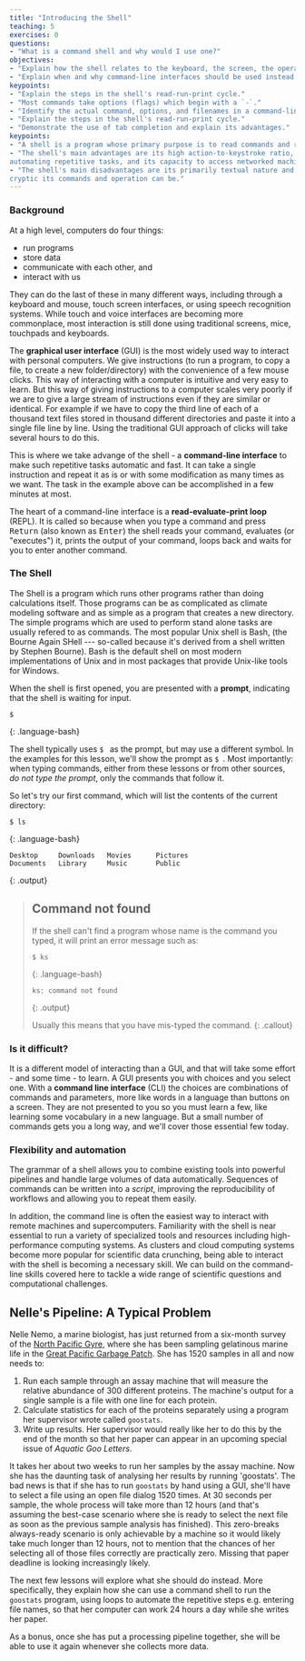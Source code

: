 ```yaml
---
title: "Introducing the Shell"
teaching: 5
exercises: 0
questions:
- "What is a command shell and why would I use one?"
objectives:
- "Explain how the shell relates to the keyboard, the screen, the operating system, and users' programs."
- "Explain when and why command-line interfaces should be used instead of graphical interfaces."
keypoints:
- "Explain the steps in the shell's read-run-print cycle."
- "Most commands take options (flags) which begin with a `-`."
- "Identify the actual command, options, and filenames in a command-line call."
- "Explain the steps in the shell's read-run-print cycle."
- "Demonstrate the use of tab completion and explain its advantages."
keypoints:
- "A shell is a program whose primary purpose is to read commands and run other programs."
- "The shell's main advantages are its high action-to-keystroke ratio, its support for
automating repetitive tasks, and its capacity to access networked machines."
- "The shell's main disadvantages are its primarily textual nature and how
cryptic its commands and operation can be."
---
```

### Background
At a high level, computers do four things:

-   run programs
-   store data
-   communicate with each other, and
-   interact with us


They can do the last of these in many different ways,
including through a keyboard and mouse, touch screen interfaces, or using speech recognition systems.
While touch and voice interfaces are becoming more commonplace, most interaction is still
done using traditional screens, mice, touchpads and keyboards.

The **graphical user interface** (GUI) is the most widely used way to interact with
personal computers. We give instructions (to run a program, to copy a file, to create
a new folder/directory) with the convenience of a few mouse clicks. This way of interacting
with a computer is intuitive and very easy to learn. But this way of giving instructions to
a computer scales very poorly if we are to give a large stream of instructions even if they
are similar or identical. For example if we have to copy the third line of each of a thousand
text files stored in thousand different directories and paste it into a single file
line by line. Using the traditional GUI approach of clicks will take several hours to do this.

This is where we take advange of the shell - a **command-line interface**
to make such repetitive tasks automatic and fast. It can take a single instruction and
repeat it as is or with some modification as many times as we want. The task in
the example above can be accomplished in a few minutes at most.

The heart of a command-line interface is a **read-evaluate-print loop** (REPL). It is called
so because when you type a command and press <kbd>Return</kbd> (also known as <kbd>Enter</kbd>) the shell
reads your command,
evaluates (or "executes") it,
prints the output of your command,
loops back and waits for you to enter another command.

### The Shell


The Shell is a program which runs other programs rather than doing calculations itself.
Those programs can be as complicated as climate modeling software and as simple as a
program that creates a new directory. The simple programs which are used to perform
stand alone tasks are usually refered to as commands.
The most popular Unix shell is Bash, (the Bourne Again SHell --- so-called because
it's derived from a shell written by Stephen Bourne).
Bash is the default shell on most modern implementations of Unix
and in most packages that provide Unix-like tools for Windows.


When the shell is first opened, you are presented with a **prompt**,
indicating that the shell is waiting for input.

~~~
$
~~~
{: .language-bash}

The shell typically uses `$ ` as the prompt, but may use a different symbol.
In the examples for this lesson, we'll show the prompt as `$ `.
Most importantly:
when typing commands, either from these lessons or from other sources,
*do not type the prompt*, only the commands that follow it.

So let's try our first command, which will list the contents of the current directory:

~~~
$ ls
~~~
{: .language-bash}

~~~
Desktop     Downloads   Movies      Pictures
Documents   Library     Music       Public
~~~
{: .output}

> ## Command not found
> If the shell can't find a program whose name is the command you typed, it
> will print an error message such as:
>
> ~~~
> $ ks
> ~~~
> {: .language-bash}
> ~~~
> ks: command not found
> ~~~
> {: .output}
>
> Usually this means that you have mis-typed the command.
{: .callout}

### Is it difficult?

It is a different model of interacting than a GUI, and that
will take some effort - and some time - to learn. A GUI
presents you with choices and you select one. With a **command line interface** (CLI) the choices are combinations
of commands and parameters, more like words in a language than buttons on a screen. They
are not presented to you so
you must learn a few, like learning some vocabulary in a new language. But a small
number of commands gets you a long way, and we'll cover those essential few today.

### Flexibility and automation

The grammar of a shell allows you to combine existing tools into powerful
pipelines and handle large volumes of data automatically. Sequences of
commands can be written into a *script*, improving the reproducibility of
workflows and allowing you to repeat them easily.

In addition, the command line is often the easiest way to interact with remote machines and supercomputers.
Familiarity with the shell is near essential to run a variety of specialized tools and resources
including high-performance computing systems.
As clusters and cloud computing systems become more popular for scientific data crunching,
being able to interact with the shell is becoming a necessary skill.
We can build on the command-line skills covered here
to tackle a wide range of scientific questions and computational challenges.

## Nelle's Pipeline: A Typical Problem

Nelle Nemo, a marine biologist,
has just returned from a six-month survey of the
[North Pacific Gyre](http://en.wikipedia.org/wiki/North_Pacific_Gyre),
where she has been sampling gelatinous marine life in the
[Great Pacific Garbage Patch](http://en.wikipedia.org/wiki/Great_Pacific_Garbage_Patch).
She has 1520 samples in all and now needs to:

1.  Run each sample through an assay machine
    that will measure the relative abundance of 300 different proteins.
    The machine's output for a single sample is
    a file with one line for each protein.
2.  Calculate statistics for each of the proteins separately
    using a program her supervisor wrote called `goostats`.
3.  Write up results.
    Her supervisor would really like her to do this by the end of the month
    so that her paper can appear in an upcoming special issue of *Aquatic Goo Letters*.

It takes her about two weeks to run her samples by the assay machine.
Now she has the daunting task of analysing her results by running 'goostats'.
The bad news is that if she has to run `goostats` by hand using a GUI,
she'll have to select a file using an open file dialog 1520 times.
At 30 seconds per sample,
the whole process will take more than 12 hours
(and that's assuming the best-case scenario where she is ready to select the next file
as soon as the previous sample analysis has finished).
This zero-breaks always-ready scenario is only achievable by a machine so it would
likely take much longer than 12 hours, not to mention that
the chances of her selecting all of those files correctly are practically zero.
Missing that paper deadline is looking increasingly likely.

The next few lessons will explore what she should do instead.
More specifically,
they explain how she can use a command shell to run the `goostats` program,
using loops to automate the repetitive steps e.g. entering file names,
so that her computer can work 24 hours a day while she writes her paper.

As a bonus,
once she has put a processing pipeline together,
she will be able to use it again whenever she collects more data.

